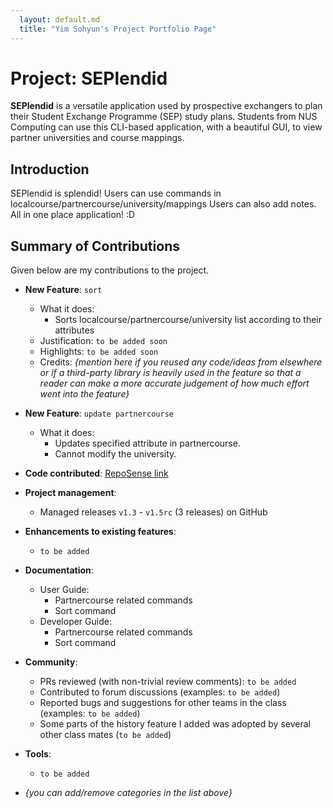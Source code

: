 ```yaml
---
  layout: default.md
  title: "Yim Sohyun's Project Portfolio Page"
---
```


# Project: SEPlendid
**SEPlendid** is a versatile application used by prospective exchangers to plan their Student Exchange Programme (SEP)
study plans. Students from NUS Computing can use this CLI-based application, with a beautiful GUI, to view partner
universities and course mappings.

## Introduction
SEPlendid is splendid!
Users can use commands in localcourse/partnercourse/university/mappings
Users can also add notes.
All in one place application! :D

## Summary of Contributions

Given below are my contributions to the project.

* **New Feature**: ```sort```
  * What it does: 
    - Sorts localcourse/partnercourse/university list according to their attributes
  * Justification: ```to be added soon```
  * Highlights: ```to be added soon```
  * Credits: *{mention here if you reused any code/ideas from elsewhere or if a third-party library is heavily used in the feature so that a reader can make a more accurate judgement of how much effort went into the feature}*

* **New Feature**: ```update partnercourse```
  * What it does:
    - Updates specified attribute in partnercourse.
    - Cannot modify the university.

* **Code contributed**: [RepoSense link](https://nus-cs2103-ay2324s1.github.io/tp-dashboard/?search=dlathyun&breakdown=true)

* **Project management**:
  * Managed releases `v1.3` - `v1.5rc` (3 releases) on GitHub

* **Enhancements to existing features**:
  * ```to be added```

* **Documentation**:
  * User Guide:
    * Partnercourse related commands
    * Sort command
  * Developer Guide:
    * Partnercourse related commands
    * Sort command

* **Community**:
  * PRs reviewed (with non-trivial review comments): ```to be added```
  * Contributed to forum discussions (examples: ```to be added```)
  * Reported bugs and suggestions for other teams in the class (examples: ```to be added```)
  * Some parts of the history feature I added was adopted by several other class mates (```to be added```)

* **Tools**:
  * ```to be added```

* _{you can add/remove categories in the list above}_
